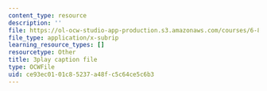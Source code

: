 ```yaml
---
content_type: resource
description: ''
file: https://ol-ocw-studio-app-production.s3.amazonaws.com/courses/6-890-algorithmic-lower-bounds-fun-with-hardness-proofs-fall-2014/ce93ec0101c85237a48fc5c64ce5c6b3_aDmFyu0Yt7s.vtt
file_type: application/x-subrip
learning_resource_types: []
resourcetype: Other
title: 3play caption file
type: OCWFile
uid: ce93ec01-01c8-5237-a48f-c5c64ce5c6b3
---
```

